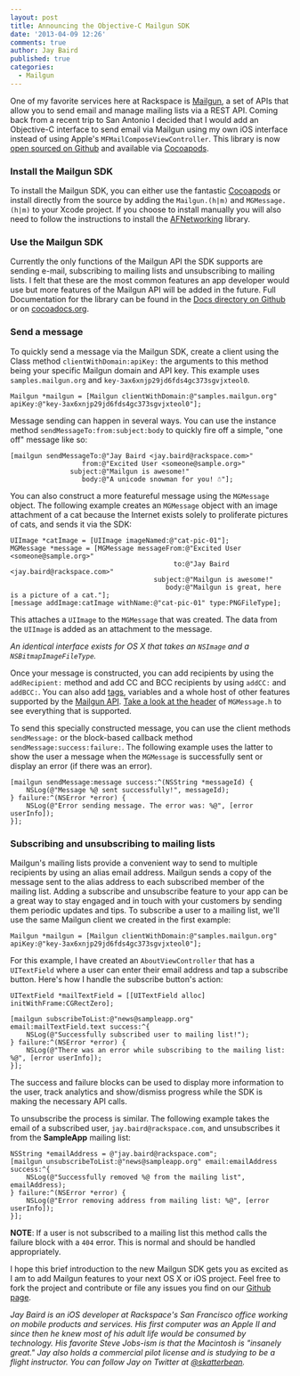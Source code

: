 ```yaml
---
layout: post
title: Announcing the Objective-C Mailgun SDK
date: '2013-04-09 12:26'
comments: true
author: Jay Baird
published: true
categories:
  - Mailgun
---
```

One of my favorite services here at Rackspace is [Mailgun](http://mailgun.com),
a set of APIs that allow you to send email and manage mailing lists via a REST
API. Coming back from a recent trip to San Antonio I decided that I would add an
Objective-C interface to send email via Mailgun using my own iOS interface
instead of using Apple's `MFMailComposeViewController`. This library is now
[open sourced on Github](https://github.com/rackerlabs/objc-mailgun) and available
via [Cocoapods](http://cocoapods.org).<!-- more -->

### Install the Mailgun SDK

To install the Mailgun SDK, you can either use the fantastic
[Cocoapods](http://cocoapods.org) or install directly from the source by adding
the `Mailgun.(h|m)` and `MGMessage.(h|m)` to your Xcode project. If you choose
to install manually you will also need to follow the instructions to install
the [AFNetworking](https://github.com/AFNetworking/AFNetworking/wiki/Getting-Started-with-AFNetworking)
library.

### Use the Mailgun SDK

Currently the only functions of the Mailgun API the SDK supports are sending
e-mail, subscribing to mailing lists and unsubscribing to mailing lists. I felt
that these are the most common features an app developer would use but more
features of the Mailgun API will be added in the future. Full Documentation for
the library can be found in the
[Docs directory on Github](https://github.com/rackerlabs/objc-mailgun/tree/master/Docs)
 or on [cocoadocs.org](http://cocoadocs.org).

### Send a message

To quickly send a message via the Mailgun SDK, create a client using the Class
method `clientWithDomain:apiKey:` the arguments to this method being your specific
 Mailgun domain and API key. This example uses `samples.mailgun.org` and
 `key-3ax6xnjp29jd6fds4gc373sgvjxteol0`.

    Mailgun *mailgun = [Mailgun clientWithDomain:@"samples.mailgun.org" apiKey:@"key-3ax6xnjp29jd6fds4gc373sgvjxteol0"];

Message sending can happen in several ways. You can use the instance method
`sendMessageTo:from:subject:body` to quickly fire off a simple, "one off" message
like so:

    [mailgun sendMessageTo:@"Jay Baird <jay.baird@rackspace.com>"
                      from:@"Excited User <someone@sample.org>"
                   subject:@"Mailgun is awesome!"
                      body:@"A unicode snowman for you! ☃"];

You can also construct a more featureful message using the `MGMessage` object.
The following example creates an `MGMessage` object with an image attachment of
a cat because the Internet exists solely to proliferate pictures of cats, and
sends it via the SDK:

    UIImage *catImage = [UIImage imageNamed:@"cat-pic-01"];
    MGMessage *message = [MGMessage messageFrom:@"Excited User <someone@sample.org>"
                                             to:@"Jay Baird <jay.baird@rackspace.com>"
                                        subject:@"Mailgun is awesome!"
                                           body:@"Mailgun is great, here is a picture of a cat."];
    [message addImage:catImage withName:@"cat-pic-01" type:PNGFileType];

This attaches a `UIImage` to the `MGMessage` that was created. The data from
the `UIImage` is added as an attachment to the message.

*An identical interface exists for OS X that takes an `NSImage` and a `NSBitmapImageFileType`.*

Once your message is constructed, you can add recipients by using the
`addRecipient:` method and add CC and BCC recipients by using `addCC:` and
`addBCC:`. You can also add [tags](http://documentation.mailgun.net/user_manual.html#tagging),
variables and a whole host of other features supported by the
[Mailgun API](http://documentation.mailgun.net/user_manual.html#sending-messages).
[Take a look at the header](https://github.com/rackerlabs/objc-mailgun/blob/master/Classes/MGMessage.h)
of `MGMessage.h` to see everything that is supported.

To send this specially constructed message, you can use the client methods
`sendMessage:` or the block-based callback method `sendMessage:success:failure:`.
The following example uses the latter to show the user a message when the
`MGMessage` is successfully sent or display an error (if there was an error).

    [mailgun sendMessage:message success:^(NSString *messageId) {
        NSLog(@"Message %@ sent successfully!", messageId);
    } failure:^(NSError *error) {
        NSLog(@"Error sending message. The error was: %@", [error userInfo]);
    }];

### Subscribing and unsubscribing to mailing lists

Mailgun's mailing lists provide a convenient way to send to multiple recipients
by using an alias email address. Mailgun sends a copy of the message sent to the
alias address to each subscribed member of the mailing list. Adding a
subscribe and unsubscribe feature to your app can be a great way to stay engaged
and in touch with your customers by sending them periodic updates and tips. To
subscribe a user to a mailing list, we'll use the same Mailgun client we created
in the first example:

    Mailgun *mailgun = [Mailgun clientWithDomain:@"samples.mailgun.org" apiKey:@"key-3ax6xnjp29jd6fds4gc373sgvjxteol0"];

For this example, I have created an `AboutViewController` that has a `UITextField`
where a user can enter their email address and tap a subscribe button. Here's how
I handle the subscribe button's action:

    UITextField *mailTextField = [[UITextField alloc] initWithFrame:CGRectZero];

    [mailgun subscribeToList:@"news@sampleapp.org" email:mailTextField.text success:^{
        NSLog(@"Successfully subscribed user to mailing list!");
    } failure:^(NSError *error) {
        NSLog(@"There was an error while subscribing to the mailing list: %@", [error userInfo]);
    }];

The success and failure blocks can be used to display more information to the user,
track analytics and show/dismiss progress while the SDK is making the necessary
API calls.

To unsubscribe the process is similar. The following example takes the email of
a subscribed user, `jay.baird@rackspace.com`, and unsubscribes it from the
**SampleApp** mailing list:

    NSString *emailAddress = @"jay.baird@rackspace.com";
    [mailgun unsubscribeToList:@"news@sampleapp.org" email:emailAddress success:^{
        NSLog(@"Successfully removed %@ from the mailing list", emailAddress);
    } failure:^(NSError *error) {
        NSLog(@"Error removing address from mailing list: %@", [error userInfo]);
    }];

**NOTE**: If a user is not subscribed to a mailing list this method calls the
failure block with a `404` error. This is normal and should be handled
appropriately.

I hope this brief introduction to the new Mailgun SDK gets you as excited as I
am to add Mailgun features to your next OS X or iOS project. Feel free to fork
the project and contribute or file any issues you find on our
[Github page](https://github.com/rackerlabs/objc-mailgun).

_Jay Baird is an iOS developer at Rackspace's San Francisco office working on mobile products and services. His first computer was an Apple II and since then he knew most of his adult life would be consumed by technology. His favorite Steve Jobs-ism is that the Macintosh is "insanely great." Jay also holds a commercial pilot license and is studying to be a flight instructor. You can follow Jay on Twitter at [@skatterbean](https://twitter.com/skatterbean)._
